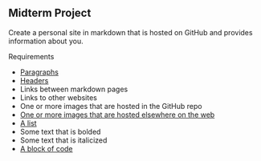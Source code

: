 ## Midterm Project
Create a personal site in markdown that is hosted on GitHub and provides information about you.

Requirements
* [Paragraphs](paragraph.md)
* [Headers](headersandlists.md)
* Links between markdown pages
* Links to other websites
* One or more images that are hosted in the GitHub repo
* [One or more images that are hosted elsewhere on the web](webimage.md)
* [A list](headersandlists.md)
* Some text that is bolded
* Some text that is italicized
* [A block of code](samplecode.md)



